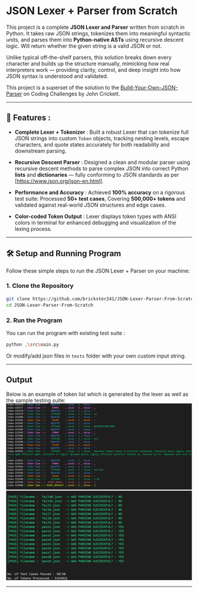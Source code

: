 # JSON Lexer + Parser from Scratch

This project is a complete **JSON Lexer and Parser** written from scratch in Python. It takes raw JSON strings, tokenizes them into meaningful syntactic units, and parses them into **Python-native ASTs** using recursive descent logic. Will return whether the given string is a valid JSON or not.

Unlike typical off-the-shelf parsers, this solution breaks down every character and builds up the structure manually, mimicking how real interpreters work — providing clarity, control, and deep insight into how JSON syntax is understood and validated.

This project is a superset of the solution to the [Build-Your-Own-JSON-Parser](https://codingchallenges.fyi/challenges/challenge-json-parser) on Coding Challenges by John Crickett.

---

## 🚀 Features :

- **Complete Lexer + Tokenizer**  : Built a robust Lexer that can tokenize full JSON strings into custom `Token` objects, tracking nesting levels, escape characters, and quote states accurately for both readability and downstream parsing.

- **Recursive Descent Parser**  : Designed a clean and modular parser using recursive descent methods to parse complex JSON into correct Python **lists** and **dictionaries** — fully conforming to JSON standards as per [https://www.json.org/json-en.html].

- **Performance and Accuracy**  : Achieved **100% accuracy** on a rigorous test suite: Processed **50+ test cases**, Covering **500,000+ tokens** and validated against real-world JSON structures and edge cases.

- **Color-coded Token Output**  : Lexer displays token types with ANSI colors in terminal for enhanced debugging and visualization of the lexing process.

---

## 🛠️ Setup and Running Program

Follow these simple steps to run the JSON Lexer + Parser on your machine:

### 1. Clone the Repository

```bash
git clone https://github.com/brickster241/JSON-Lexer-Parser-From-Scratch.git
cd JSON-Lexer-Parser-From-Scratch
```

### 2. Run the Program

You can run the program with existing test suite :

```bash
python .\src\main.py
```

Or modify/add json files in `tests` folder with your own custom input string.

---

## ️Output

Below is an example of token list which is generated by the lexer as well as the sample testing suite:
![Lexer TokenList](assets/Lexer-Token-List.png)
![Tests Output](assets/JSON-LP-Sample-Output.png)

---

